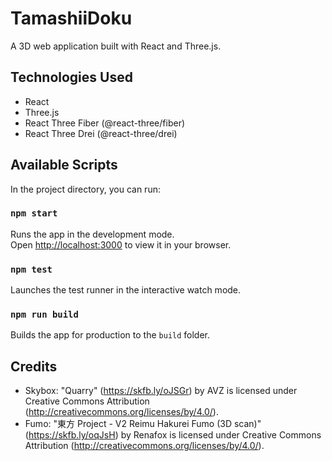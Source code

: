 # TamashiiDoku

A 3D web application built with React and Three.js.

## Technologies Used

- React
- Three.js
- React Three Fiber (@react-three/fiber)
- React Three Drei (@react-three/drei)

## Available Scripts

In the project directory, you can run:

### `npm start`

Runs the app in the development mode.\
Open [http://localhost:3000](http://localhost:3000) to view it in your browser.

### `npm test`

Launches the test runner in the interactive watch mode.

### `npm run build`

Builds the app for production to the `build` folder.

## Credits

- Skybox: "Quarry" (https://skfb.ly/oJSGr) by AVZ is licensed under Creative Commons Attribution (http://creativecommons.org/licenses/by/4.0/).
- Fumo: "東方 Project - V2 Reimu Hakurei Fumo (3D scan)" (https://skfb.ly/oqJsH) by Renafox is licensed under Creative Commons Attribution (http://creativecommons.org/licenses/by/4.0/).